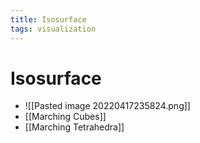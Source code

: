 ```yaml
---
title: Isosurface
tags: visualization
---
```


# Isosurface
- ![[Pasted image 20220417235824.png]]
- [[Marching Cubes]]
- [[Marching Tetrahedra]]














